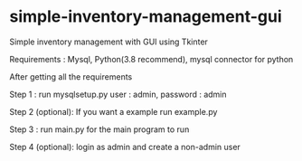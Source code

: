 # simple-inventory-management-gui
Simple inventory management with GUI using Tkinter

Requirements : Mysql, Python(3.8 recommend), mysql connector for python

After getting all the requirements

Step 1 : run mysqlsetup.py
         user : admin, password : admin

Step 2 (optional): If you want a example run example.py

Step 3 : run main.py for the main program to run

Step 4 (optional): login as admin and create a non-admin user
